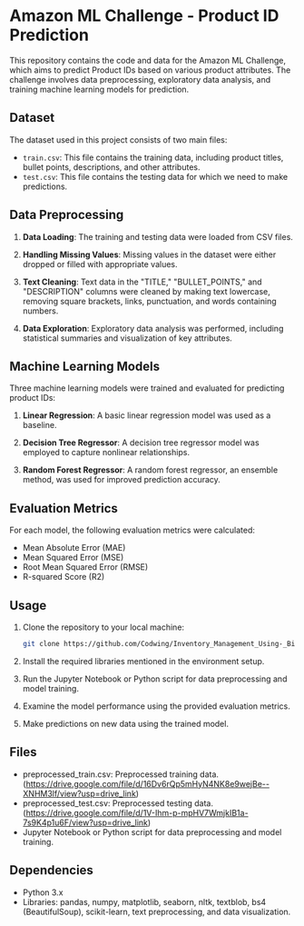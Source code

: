# Amazon ML Challenge - Product ID Prediction

This repository contains the code and data for the Amazon ML Challenge, which aims to predict Product IDs based on various product attributes. The challenge involves data preprocessing, exploratory data analysis, and training machine learning models for prediction.

## Dataset

The dataset used in this project consists of two main files:
- `train.csv`: This file contains the training data, including product titles, bullet points, descriptions, and other attributes.
- `test.csv`: This file contains the testing data for which we need to make predictions.

## Data Preprocessing

1. **Data Loading**: The training and testing data were loaded from CSV files.

2. **Handling Missing Values**: Missing values in the dataset were either dropped or filled with appropriate values.

3. **Text Cleaning**: Text data in the "TITLE," "BULLET_POINTS," and "DESCRIPTION" columns were cleaned by making text lowercase, removing square brackets, links, punctuation, and words containing numbers.

4. **Data Exploration**: Exploratory data analysis was performed, including statistical summaries and visualization of key attributes.

## Machine Learning Models

Three machine learning models were trained and evaluated for predicting product IDs:

1. **Linear Regression**: A basic linear regression model was used as a baseline.

2. **Decision Tree Regressor**: A decision tree regressor model was employed to capture nonlinear relationships.

3. **Random Forest Regressor**: A random forest regressor, an ensemble method, was used for improved prediction accuracy.

## Evaluation Metrics

For each model, the following evaluation metrics were calculated:

- Mean Absolute Error (MAE)
- Mean Squared Error (MSE)
- Root Mean Squared Error (RMSE)
- R-squared Score (R2)

## Usage

1. Clone the repository to your local machine:

   ```bash
   git clone https://github.com/Codwing/Inventory_Management_Using-_Big_Data.git

2. Install the required libraries mentioned in the environment setup.

3. Run the Jupyter Notebook or Python script for data preprocessing and model training.

4. Examine the model performance using the provided evaluation metrics.

5. Make predictions on new data using the trained model.

## Files
- preprocessed_train.csv: Preprocessed training data. (https://drive.google.com/file/d/16Dv6rQp5mHyN4NK8e9wejBe--XNHM3lf/view?usp=drive_link)
- preprocessed_test.csv: Preprocessed testing data. (https://drive.google.com/file/d/1V-Ihm-p-mpHV7WmjkIB1a-7s9K4p1u6F/view?usp=drive_link)
- Jupyter Notebook or Python script for data preprocessing and model training.

## Dependencies
- Python 3.x
- Libraries: pandas, numpy, matplotlib, seaborn, nltk, textblob, bs4 (BeautifulSoup), scikit-learn, text preprocessing, and data visualization.

